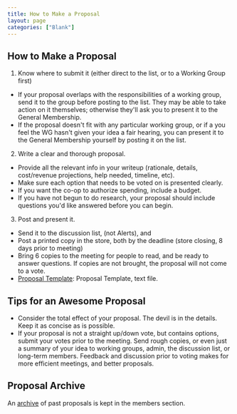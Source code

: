 ```yaml
---
title: How to Make a Proposal
layout: page
categories: ["Blank"]
---
```


## How to Make a Proposal

1. Know where to submit it (either direct to the list, or to a Working Group first)  
* If your proposal overlaps with the responsibilities of a working group, send it to the group before posting to the list. They may be able to take action on it themselves; otherwise they'll ask you to present it to the General Membership.
* If the proposal doesn't fit with any particular working group, or if a you feel the WG hasn't given your idea a fair hearing, you can present it to the General Membership yourself by posting it on the list.

2. Write a clear and thorough proposal.  
* Provide all the relevant info in your writeup (rationale, details, cost/revenue projections, help needed, timeline, etc).
* Make sure each option that needs to be voted on is presented clearly.
* If you want the co-op to authorize spending, include a budget.
* If you have not begun to do research, your proposal should include questions you'd like answered before you can begin.

3. Post and present it.  
* Send it to the discussion list, (not Alerts), and
* Post a printed copy in the store, both by the deadline (store closing, 8 days prior to meeting)
* Bring 6 copies to the meeting for people to read, and be ready to answer questions. If copies are not brought, the proposal will not come to a vote.
* [Proposal Template](http://4thstreetfoodcoop.org/twiki/pub/Store/HowToMakeAProposal/Proposal_Form2010.rtf): Proposal Template, text file.

## Tips for an Awesome Proposal

* Consider the total effect of your proposal. The devil is in the details.
Keep it as concise as is possible.
* If your proposal is not a straight up/down vote, but contains options, submit your votes prior to the meeting.
Send rough copies, or even just a summary of your idea to working groups, admin, the discussion list, or long-term members. Feedback and discussion prior to voting makes for more efficient meetings, and better proposals.

## Proposal Archive
An [archive](todo) of past proposals is kept in the members section.